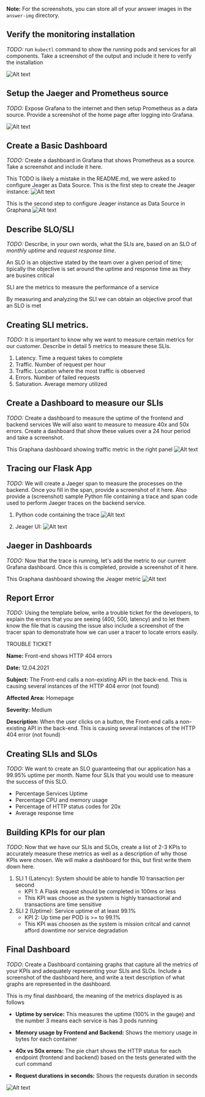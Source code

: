 **Note:** For the screenshots, you can store all of your answer images in the `answer-img` directory.

## Verify the monitoring installation

*TODO:* run `kubectl` command to show the running pods and services for all components. Take a screenshot of the output and include it here to verify the installation

![Alt text](./screenshots/kubectl_output.png "kubectl screenshot")

## Setup the Jaeger and Prometheus source
*TODO:* Expose Grafana to the internet and then setup Prometheus as a data source. Provide a screenshot of the home page after logging into Grafana.

![Alt text](./screenshots/grafana_home.png "grafana home screenshot")

## Create a Basic Dashboard
*TODO:* Create a dashboard in Grafana that shows Prometheus as a source. Take a screenshot and include it here.

This TODO is likely a mistake in the README.md, we were asked to configure Jeager as Data Source. This is the first step to create the Jeager instance:
![Alt text](./screenshots/grafana_jeager1.png "grafana jeager screenshot 1")

This is the second step to configure Jeager instance as Data Source in Graphana
![Alt text](./screenshots/grafana_jeager2.png "grafana jeager screenshot 2")

## Describe SLO/SLI
*TODO:* Describe, in your own words, what the SLIs are, based on an SLO of *monthly uptime* and *request response time*.

An SLO is an objective stated by the team over a given period of time; tipically the objective is set around the uptime and response time as they are busines critical

SLI are the metrics to measure the performance of a service

By measuring and analyzing the SLI we can obtain an objective proof that an SLO is met

## Creating SLI metrics.
*TODO:* It is important to know why we want to measure certain metrics for our customer. Describe in detail 5 metrics to measure these SLIs. 

1. Latency. Time a request takes to complete
2. Traffic. Number of request per hour
3. Traffic. Location where the most traffic is observed
4. Errors. Number of failed requests
5. Saturation. Average memory utilized

## Create a Dashboard to measure our SLIs
*TODO:* Create a dashboard to measure the uptime of the frontend and backend services We will also want to measure to measure 40x and 50x errors. Create a dashboard that show these values over a 24 hour period and take a screenshot.

This Graphana dashboard showing traffic metric in the right panel
![Alt text](./screenshots/40x_50x.png "grafana 40x vs 50x")


## Tracing our Flask App
*TODO:*  We will create a Jaeger span to measure the processes on the backend. Once you fill in the span, provide a screenshot of it here. Also provide a (screenshot) sample Python file containing a trace and span code used to perform Jaeger traces on the backend service.

1. Python code containing the trace
![Alt text](./screenshots/jeager1.png "jeager screenshot 1")   

2. Jeager UI:
![Alt text](./screenshots/jeager2.png "jeager screenshot 2")

## Jaeger in Dashboards
*TODO:* Now that the trace is running, let's add the metric to our current Grafana dashboard. Once this is completed, provide a screenshot of it here.

This Graphana dashboard showing the Jeager metric
![Alt text](./screenshots/grafana_jeager3.png "grafana jeager screenshot 3")

## Report Error
*TODO:* Using the template below, write a trouble ticket for the developers, to explain the errors that you are seeing (400, 500, latency) and to let them know the file that is causing the issue also include a screenshot of the tracer span to demonstrate how we can user a tracer to locate errors easily.

TROUBLE TICKET

**Name:** Front-end shows HTTP 404 errors

**Date:** 12.04.2021

**Subject:** The Front-end calls a non-existing API in the back-end. This is causing several instances of the HTTP 404 error (not found)

**Affected Area:** Homepage

**Severity:** Medium

**Description:** When the user clicks on a button, the Front-end calls a non-existing API in the back-end. This is causing several instances of the HTTP 404 error (not found)

## Creating SLIs and SLOs
*TODO:* We want to create an SLO guaranteeing that our application has a 99.95% uptime per month. Name four SLIs that you would use to measure the success of this SLO.

- Percentage Services Uptime
- Percentage CPU and memory usage
- Percentage of HTTP status codes for 20x
- Average response time

## Building KPIs for our plan
*TODO*: Now that we have our SLIs and SLOs, create a list of 2-3 KPIs to accurately measure these metrics as well as a description of why those KPIs were chosen. We will make a dashboard for this, but first write them down here.

1. SLI 1 (Latency): System should be able to handle 10 transaction per second
   - KPI 1: A Flask request should be completed in 100ms or less 
   - This KPI was choose as the system is highly transactional and transactions are time sensitive
2. SLI 2 (Uptime): Service uptime of at least 99.1%
   - KPI 2: Up time per POD is >= to 99.1%
   - This KPI was choosen as the system is mission critcal and cannot afford downtime nor service degradation


## Final Dashboard
*TODO*: Create a Dashboard containing graphs that capture all the metrics of your KPIs and adequately representing your SLIs and SLOs. Include a screenshot of the dashboard here, and write a text description of what graphs are represented in the dashboard.  

This is my final dashboard, the meaning of the metrics displayed is as follows

- **Uptime by service:** This measures the uptime (100% in the gauge) and the number 3 means each service is has 3 pods running

- **Memory usage by Frontend and Backend:** Shows the memory usage in bytes for each container

- **40x vs 50x errors:** The pie chart shows the HTTP status for each endpoint (frontend and backend) based on the tests generated with the curl command
  
- **Request durations in seconds:** Shows the requests duration in seconds


![Alt text](./screenshots/40x_50x.png "grafana 40x vs 50x")
